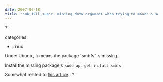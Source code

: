```yaml
---
date: 2007-06-18
title: "smb_fill_super- missing data argument when trying to mount a samba share"
---
```







  ?'

categories:
- Linux


Under Ubuntu, it means the package "smbfs" is missing..

Install the missing package
`$ sudo apt-get install smbfs`

Somewhat related to [this article](http://blog.wains.be/post/smb-mount_data-version-1919251317-is-not-supported/).. ?
